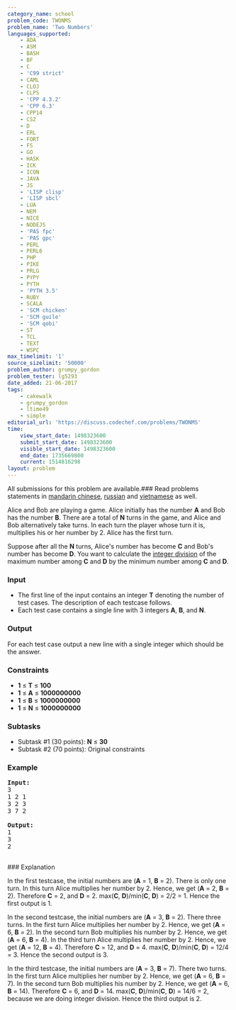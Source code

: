 ```yaml
---
category_name: school
problem_code: TWONMS
problem_name: 'Two Numbers'
languages_supported:
    - ADA
    - ASM
    - BASH
    - BF
    - C
    - 'C99 strict'
    - CAML
    - CLOJ
    - CLPS
    - 'CPP 4.3.2'
    - 'CPP 6.3'
    - CPP14
    - CS2
    - D
    - ERL
    - FORT
    - FS
    - GO
    - HASK
    - ICK
    - ICON
    - JAVA
    - JS
    - 'LISP clisp'
    - 'LISP sbcl'
    - LUA
    - NEM
    - NICE
    - NODEJS
    - 'PAS fpc'
    - 'PAS gpc'
    - PERL
    - PERL6
    - PHP
    - PIKE
    - PRLG
    - PYPY
    - PYTH
    - 'PYTH 3.5'
    - RUBY
    - SCALA
    - 'SCM chicken'
    - 'SCM guile'
    - 'SCM qobi'
    - ST
    - TCL
    - TEXT
    - WSPC
max_timelimit: '1'
source_sizelimit: '50000'
problem_author: grumpy_gordon
problem_tester: lg5293
date_added: 21-06-2017
tags:
    - cakewalk
    - grumpy_gordon
    - ltime49
    - simple
editorial_url: 'https://discuss.codechef.com/problems/TWONMS'
time:
    view_start_date: 1498323600
    submit_start_date: 1498323600
    visible_start_date: 1498323600
    end_date: 1735669800
    current: 1514816298
layout: problem
---
```

All submissions for this problem are available.### Read problems statements in [mandarin chinese](http://www.codechef.com/download/translated/LTIME49/mandarin/TWONMS.pdf), [russian](http://www.codechef.com/download/translated/LTIME49/russian/TWONMS.pdf) and [vietnamese](http://www.codechef.com/download/translated/LTIME49/vietnamese/TWONMS.pdf) as well.

Alice and Bob are playing a game. Alice initially has the number **A** and Bob has the number **B**. There are a total of **N** turns in the game, and Alice and Bob alternatively take turns. In each turn the player whose turn it is, multiplies his or her number by 2. Alice has the first turn.

Suppose after all the **N** turns, Alice's number has become **C** and Bob's number has become **D**. You want to calculate the [integer division](http://mathworld.wolfram.com/IntegerDivision.html) of the maximum number among **C** and **D** by the minimum number among **C** and **D**.

### Input

- The first line of the input contains an integer **T** denoting the number of test cases. The description of each testcase follows.
- Each test case contains a single line with 3 integers **A**, **B**, and **N**.

### Output

For each test case output a new line with a single integer which should be the answer.

### Constraints

- **1** ≤ **T** ≤ **100**
- **1** ≤ **A** ≤ **1000000000**
- **1** ≤ **B** ≤ **1000000000**
- **1** ≤ **N** ≤ **1000000000**

### Subtasks

- Subtask #1 (30 points): **N** ≤ **30**
- Subtask #2 (70 points): Original constraints

### Example

<pre><b>Input:</b>
3
1 2 1
3 2 3
3 7 2

<b>Output:</b>
1
3
2

</pre>### Explanation
In the first testcase, the initial numbers are (**A** = 1, **B** = 2). There is only one turn. In this turn Alice multiplies her number by 2. Hence, we get (**A** = 2, **B** = 2). Therefore **C** = 2, and **D** = 2. max(**C**, **D**)/min(**C**, **D**) = 2/2 = 1. Hence the first output is 1.

In the second testcase, the initial numbers are (**A** = 3, **B** = 2). There three turns. In the first turn Alice multiplies her number by 2. Hence, we get (**A** = 6, **B** = 2). In the second turn Bob multiplies his number by 2. Hence, we get (**A** = 6, **B** = 4). In the third turn Alice multiplies her number by 2. Hence, we get (**A** = 12, **B** = 4). Therefore **C** = 12, and **D** = 4. max(**C**, **D**)/min(**C**, **D**) = 12/4 = 3. Hence the second output is 3.

In the third testcase, the initial numbers are (**A** = 3, **B** = 7). There two turns. In the first turn Alice multiplies her number by 2. Hence, we get (**A** = 6, **B** = 7). In the second turn Bob multiplies his number by 2. Hence, we get (**A** = 6, **B** = 14). Therefore **C** = 6, and **D** = 14. max(**C**, **D**)/min(**C**, **D**) = 14/6 = 2, because we are doing integer division. Hence the third output is 2.
